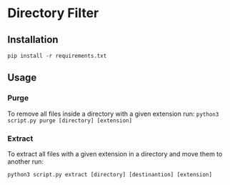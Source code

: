 # Directory Filter

## Installation

`pip install -r requirements.txt`

## Usage

### Purge

To remove all files inside a directory with a given extension run:
`python3 script.py purge [directory] [extension]`

### Extract
To extract all files with a given extension in a directory and move them to another run:

`python3 script.py extract [directory] [destinantion] [extension]`